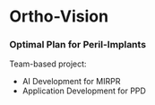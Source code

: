 # Ortho-Vision

### Optimal Plan for Peril-Implants
Team-based project:
  - AI Development for MIRPR
  - Application Development for PPD
